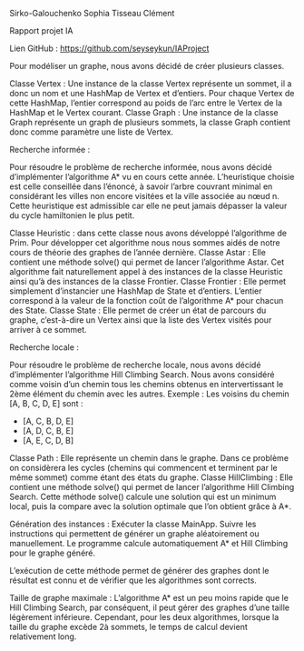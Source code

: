 Sirko-Galouchenko Sophia
Tisseau Clément


Rapport projet IA

Lien GitHub : https://github.com/seyseykun/IAProject


Pour modéliser un graphe, nous avons décidé de créer plusieurs classes. 

Classe Vertex : Une instance de la classe Vertex représente un sommet, il a donc un nom et une HashMap de Vertex et d’entiers. Pour chaque Vertex de cette HashMap, l’entier correspond au poids de l’arc entre le Vertex de la HashMap et le Vertex courant. 
Classe Graph : Une instance de la classe Graph représente un graph de plusieurs sommets, la classe Graph contient donc comme paramètre une liste de Vertex. 


Recherche informée :

Pour résoudre le problème de recherche informée, nous avons décidé d’implémenter l’algorithme A* vu en cours cette année. L’heuristique choisie est celle conseillée dans l’énoncé, à savoir l’arbre couvrant minimal en considérant les villes non encore visitées et la ville associée au nœud n. Cette heuristique est admissible car elle ne peut jamais dépasser la valeur du cycle hamiltonien le plus petit.

Classe Heuristic : dans cette classe nous avons développé l’algorithme de Prim. Pour développer cet algorithme nous nous sommes aidés de notre cours de théorie des graphes de l’année dernière. 
Classe Astar : Elle contient une méthode solve() qui permet de lancer l’algorithme Astar. Cet algorithme fait naturellement appel à des instances de la classe Heuristic ainsi qu’à des instances de la classe Frontier. 
Classe Frontier : Elle permet simplement d’instancier une HashMap de State et d’entiers. L’entier correspond à la valeur de la fonction coût de l’algorithme A* pour chacun des State.
Classe State : Elle permet de créer un état de parcours du graphe, c’est-à-dire un Vertex ainsi que la liste des Vertex visités pour arriver à ce sommet. 




Recherche locale :

Pour résoudre le problème de recherche locale, nous avons décidé d’implémenter l’algorithme Hill Climbing Search. 
Nous avons considéré comme voisin d’un chemin tous les chemins obtenus en intervertissant le 2ème élément du chemin avec les autres. 
Exemple : 
Les voisins du chemin [A, B, C, D, E] sont :
-	[A, C, B, D, E]
-	[A, D, C, B, E]
-	[A, E, C, D, B]

Classe Path : Elle représente un chemin dans le graphe. Dans ce problème on considèrera les cycles (chemins qui commencent et terminent par le même sommet) comme étant des états du graphe.
Classe HillClimbing : Elle contient une méthode solve() qui permet de lancer l’algorithme Hill Climbing Search. Cette méthode solve() calcule une solution qui est un minimum local, puis la compare avec la solution optimale que l’on obtient grâce à A*.



Génération des instances :
Exécuter la classe MainApp. Suivre les instructions qui permettent de générer un graphe aléatoirement ou manuellement. Le programme calcule automatiquement A* et Hill Climbing pour le graphe généré. 

L’exécution de cette méthode permet de générer des graphes dont le résultat est connu et de vérifier que les algorithmes sont corrects. 



Taille de graphe maximale :
L’algorithme A* est un peu moins rapide que le Hill Climbing Search, par conséquent, il peut gérer des graphes d’une taille légèrement inférieure. Cependant, pour les deux algorithmes, lorsque la taille du graphe excède 2à sommets, le temps de calcul devient relativement long.
